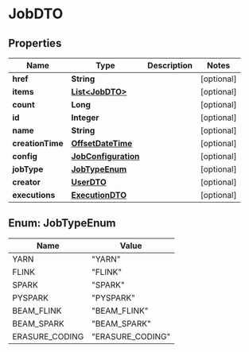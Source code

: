 # JobDTO

## Properties
Name | Type | Description | Notes
------------ | ------------- | ------------- | -------------
**href** | **String** |  |  [optional]
**items** | [**List&lt;JobDTO&gt;**](JobDTO.md) |  |  [optional]
**count** | **Long** |  |  [optional]
**id** | **Integer** |  |  [optional]
**name** | **String** |  |  [optional]
**creationTime** | [**OffsetDateTime**](OffsetDateTime.md) |  |  [optional]
**config** | [**JobConfiguration**](JobConfiguration.md) |  |  [optional]
**jobType** | [**JobTypeEnum**](#JobTypeEnum) |  |  [optional]
**creator** | [**UserDTO**](UserDTO.md) |  |  [optional]
**executions** | [**ExecutionDTO**](ExecutionDTO.md) |  |  [optional]

<a name="JobTypeEnum"></a>
## Enum: JobTypeEnum
Name | Value
---- | -----
YARN | &quot;YARN&quot;
FLINK | &quot;FLINK&quot;
SPARK | &quot;SPARK&quot;
PYSPARK | &quot;PYSPARK&quot;
BEAM_FLINK | &quot;BEAM_FLINK&quot;
BEAM_SPARK | &quot;BEAM_SPARK&quot;
ERASURE_CODING | &quot;ERASURE_CODING&quot;
